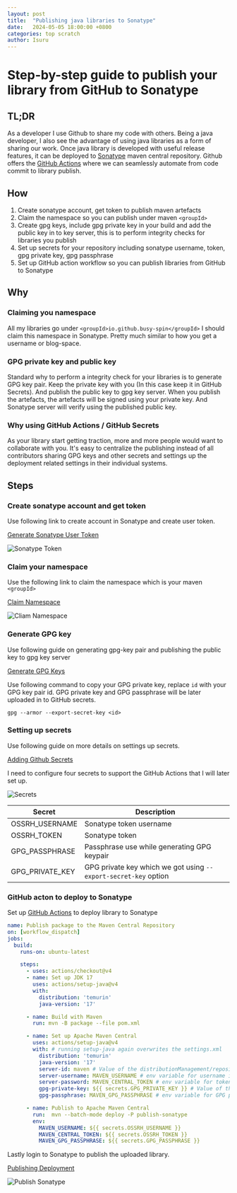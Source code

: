 ```yaml
---
layout: post
title:  "Publishing java libraries to Sonatype"
date:   2024-05-05 18:00:00 +0800
categories: top scratch
author: Isuru
---
```


# Step-by-step guide to publish your library from GitHub to Sonatype

## TL;DR

As a developer I use Github to share my code with others. Being a java developer, I also see the advantage 
of using java libraries as a form of sharing our work. Once java library is developed with useful release features, 
it can be deployed to [Sonatype](https://central.sonatype.com/) maven central repository. 
Github offers the [GitHub Actions](https://docs.github.com/en/actions) where we can seamlessly automate from code commit to library publish. 

## How

1. Create sonatype account, get token to publish maven artefacts
2. Claim the namespace so you can publish under maven `<groupId>`
3. Create gpg keys, include gpg private key in your build and add the public key in to key server, this is to perform integrity checks for libraries you publish 
4. Set up secrets for your repository including sonatype username, token, gpg private key, gpg passphrase
5. Set up GitHub action workflow so you can publish libraries from GitHub to Sonatype


## Why

### Claiming you namespace

All my libraries go under `<groupId>io.github.busy-spin</groupId>` I should claim this namespace in Sonatype. 
Pretty much similar to how you get a username or blog-space.

### GPG private key and public key

Standard why to perform a integrity check for your libraries is to generate GPG key pair. 
Keep the private key with you (In this case keep it in GitHub Secrets).
And publish the public key to gpg key server. When you publish the artefacts, the artefacts will be signed using your private key. 
And Sonatype server will verify using the published public key.

### Why using GitHub Actions / GitHub Secrets

As your library start getting traction, more and more people would want to collaborate with you. 
It's easy to centralize the publishing instead of all contributors sharing GPG keys and other secrets and 
settings up the deployment related settings in their individual systems. 

## Steps

### Create sonatype account and get token

Use following link to create account in Sonatype and create user token.

[Generate Sonatype User Token](https://central.sonatype.com/account)

![Sonatype Token](/assets/img/2024-05-06_01/account_and_token.png)

### Claim your namespace

Use the following link to claim the namespace which is your maven `<groupId>`

[Claim Namespace](https://central.sonatype.com/publishing/namespaces)

![Cliam Namespace](/assets/img/2024-05-06_01/claim_namespace.png)

### Generate GPG key

Use following guide on generating gpg-key pair and publishing the public key to gpg key server

[Generate GPG Keys](https://central.sonatype.org/publish/requirements/gpg/)

Use following command to copy your GPG private key, replace `id` with your GPG key pair id.
GPG private key and GPG passphrase will be later uploaded in to GitHub secrets.

```shell
gpg --armor --export-secret-key <id>
```

### Setting up secrets

Use following guide on more details on settings up secrets.

[Adding Github Secrets](https://docs.github.com/en/actions/security-guides/using-secrets-in-github-actions)

I need to configure four secrets to support the GitHub Actions that I will later set up.

![Secrets](/assets/img/2024-05-06_01/github_secrets.png)

Secret          | Description
---             | ---
OSSRH_USERNAME  | Sonatype token username
OSSRH_TOKEN     | Sonatype token
GPG_PASSPHRASE  | Passphrase use while generating GPG keypair
GPG_PRIVATE_KEY | GPG private key which we got using `--export-secret-key` option

### GitHub acton to deploy to Sonatype

Set up [GitHub Actions](https://docs.github.com/en/actions) to deploy library to Sonatype 

```yaml
name: Publish package to the Maven Central Repository
on: [workflow_dispatch]
jobs:
  build:
    runs-on: ubuntu-latest

    steps:
      - uses: actions/checkout@v4
      - name: Set up JDK 17
        uses: actions/setup-java@v4
        with:
          distribution: 'temurin'
          java-version: '17'

      - name: Build with Maven
        run: mvn -B package --file pom.xml

      - name: Set up Apache Maven Central
        uses: actions/setup-java@v4
        with: # running setup-java again overwrites the settings.xml
          distribution: 'temurin'
          java-version: '17'
          server-id: maven # Value of the distributionManagement/repository/id field of the pom.xml
          server-username: MAVEN_USERNAME # env variable for username in deploy
          server-password: MAVEN_CENTRAL_TOKEN # env variable for token in deploy
          gpg-private-key: ${{ secrets.GPG_PRIVATE_KEY }} # Value of the GPG private key to import
          gpg-passphrase: MAVEN_GPG_PASSPHRASE # env variable for GPG private key passphrase

      - name: Publish to Apache Maven Central
        run:  mvn --batch-mode deploy -P publish-sonatype
        env:
          MAVEN_USERNAME: ${{ secrets.OSSRH_USERNAME }}
          MAVEN_CENTRAL_TOKEN: ${{ secrets.OSSRH_TOKEN }}
          MAVEN_GPG_PASSPHRASE: ${{ secrets.GPG_PASSPHRASE }}

```

Lastly login to Sonatype to publish the uploaded library.

[Publishing Deployment](https://central.sonatype.com/publishing/deployments)

![Publish Sonatype](/assets/img/2024-05-06_01/publish_sonatype.png)